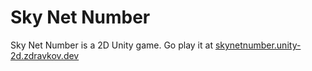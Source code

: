 # Sky Net Number
Sky Net Number is a 2D Unity game. Go play it at [skynetnumber.unity-2d.zdravkov.dev](skynetnumber.unity-2d.zdravkov.dev)
